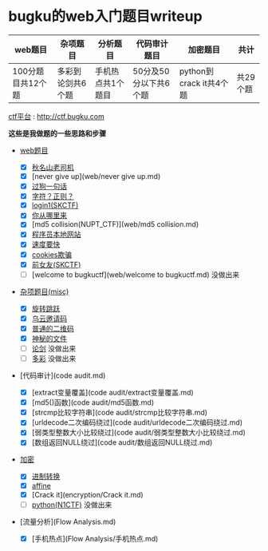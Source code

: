 # bugku的web入门题目writeup



| web题目           | 杂项题目          | 分析题目          | 代码审计题目          | 加密题目                | 共计     |
| ----------------- | ----------------- | ----------------- | --------------------- | ----------------------- | -------- |
| 100分题目共12个题 | 多彩到论剑共6个题 | 手机热点共1个题目 | 50分及50分以下共6个题 | python到crack it共4个题 | 共29个题 |



[ctf平台](http://ctf.bugku.com) : http://ctf.bugku.com

**这些是我做题的一些思路和步骤**



* [web题目](web.md)
  * [x] [秋名山老司机](web/秋名山老司机.md)
  * [x] [never give up](web/never give up.md)
  * [x] [过狗一句话](web/过狗一句话.md)
  * [x] [字符？正则？](web/字符？正则？.md)
  * [x] [login1(SKCTF)](web/login1.md)
  * [x] [你从哪里来](web/你从哪里来.md)
  * [x] [md5 collision(NUPT_CTF)](web/md5 collision.md)
  * [x] [程序员本地网站](web/程序员本地网站.md)
  * [x] [速度要快](web/速度要快.md)
  * [x] [cookies欺骗](web/cookies欺骗.md)
  * [x] [前女友(SKCTF)](web/前女友.md)
  * [ ] [welcome to bugkuctf](web/welcome to bugkuctf.md) 没做出来 
* [杂项题目(misc)](misc.md)

     * [x] [旋转跳跃](misc/旋转跳跃.md)
     * [x] [乌云邀请码](misc/乌云邀请码.md)
     * [x] [普通的二维码](misc/普通的二维码.md)
     * [x] [神秘的文件](misc/神秘的文件.md)
     * [ ] [论剑](misc/论剑.md)    没做出来
     * [ ] [多彩](misc/多彩.md)	没做出来
* [代码审计](code audit.md)
  
  * [x] [extract变量覆盖](code audit/extract变量覆盖.md)
  * [x] [md5()函数](code audit/md5函数.md)
  * [x] [strcmp比较字符串](code audit/strcmp比较字符串.md)
  * [x] [urldecode二次编码绕过](code audit/urldecode二次编码绕过.md)
  * [x] [弱类型整数大小比较绕过](code audit/弱类型整数大小比较绕过.md)
  * [x] [数组返回NULL绕过](code audit/数组返回NULL绕过.md)

* [加密](encryption.md)

  * [x] [进制转换](encryption/进制转换.md)
  * [x] [affine](encryption/affine.md)
  * [x] [Crack it](encryption/Crack it.md)
  * [ ] [python(N1CTF)](encryption/python.md)    没做出来

* [流量分析](Flow Analysis.md)

   * [x] [手机热点](Flow Analysis/手机热点.md)
  

